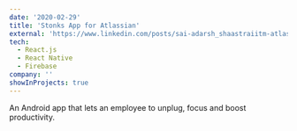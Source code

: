 ```yaml
---
date: '2020-02-29'
title: 'Stonks App for Atlassian'
external: 'https://www.linkedin.com/posts/sai-adarsh_shaastraiitm-atlassian-hackathon-activity-6771696411248590848-LSyg'
tech:
  - React.js
  - React Native
  - Firebase
company: ''
showInProjects: true
---
```


An Android app that lets an employee to unplug, focus and boost productivity.
